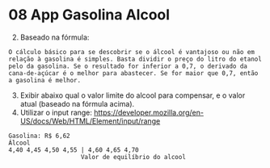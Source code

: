 # 08 App Gasolina Alcool

2. Baseado na fórmula:
```
O cálculo básico para se descobrir se o álcool é vantajoso ou não em relação à gasolina é simples. Basta dividir o preço do litro do etanol pelo da gasolina. Se o resultado for inferior a 0,7, o derivado da cana-de-açúcar é o melhor para abastecer. Se for maior que 0,7, então a gasolina é melhor.
```
3. Exibir abaixo qual o valor limite do alcool para compensar, e o valor atual (baseado na fórmula acima).
4. Utilizar o input range: https://developer.mozilla.org/en-US/docs/Web/HTML/Element/input/range

```
Gasolina: R$ 6,62
Álcool
4,40 4,45 4,50 4,55 | 4,60 4,65 4,70
                    Valor de equilíbrio do alcool
```
